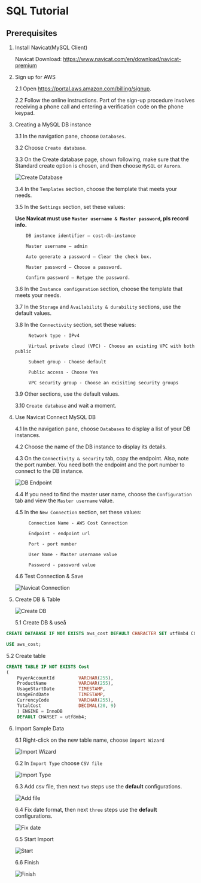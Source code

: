 # SQL Tutorial

## Prerequisites

1. Install Navicat(MySQL Client)

   Navicat Download: https://www.navicat.com/en/download/navicat-premium

2. Sign up for AWS 
   
    2.1 Open https://portal.aws.amazon.com/billing/signup.

    2.2 Follow the online instructions. Part of the sign-up procedure involves receiving a phone call and entering a verification code on the phone keypad.

3. Creating a MySQL DB instance

   3.1 In the navigation pane, choose `Databases`.
   
   3.2 Choose `Create database`.

   3.3 On the Create database page, shown following, make sure that the Standard create option is chosen, and then choose `MySQL` or `Aurora`.

   ![Create Database](https://docs.aws.amazon.com/AmazonRDS/latest/UserGuide/images/MySQL-Launch01.png)

   3.4 In the `Templates` section, choose the template that meets your needs.
      
   3.5 In the `Settings` section, set these values:

    **Use Navicat must use `Master username & Master password`, pls record info.**

           DB instance identifier – cost-db-instance

           Master username – admin

           Auto generate a password – Clear the check box.

           Master password – Choose a password.

           Confirm password – Retype the password.
   


   3.6 In the `Instance configuration` section, choose the template that meets your needs.   

   3.7 In the `Storage` and `Availability & durability` sections, use the default values.

   3.8 In the `Connectivity` section, set these values:

            Network type - IPv4

            Virtual private cloud (VPC) - Choose an existing VPC with both public

            Subnet group - Choose default 

            Public access - Choose Yes

            VPC security group - Choose an exisiting security groups

   3.9 Other sections, use the default values.

   3.10 `Create database` and wait a moment.

4. Use Navicat Connect MySQL DB

   4.1 In the navigation pane, choose `Databases` to display a list of your DB instances.

   4.2 Choose the name of the DB instance to display its details. 

   4.3 On the `Connectivity & security` tab, copy the endpoint. Also, note the port number. You need both the endpoint and the port number to connect to the DB instance.

   ![DB Endpoint](https://docs.aws.amazon.com/AmazonRDS/latest/UserGuide/images/endpoint-port.png)

   4.4 If you need to find the master user name, choose the `Configuration` tab and view the `Master username` value.

   4.5 In the `New Connection` section, set these values:
      
            Connection Name - AWS Cost Connection

            Endpoint - endpoint url
   
            Port - port number
   
            User Name - Master username value

            Password - password value

   4.6 Test Connection & Save
   
   ![Navicat Connection](https://github.com/StayHungryStayFoolish/notebook-img/blob/master/img/MySQL/Navicat%20Connect%20Configuration.png?raw=true)

5. Create DB & Table

   ![Create DB](https://github.com/StayHungryStayFoolish/notebook-img/blob/master/img/MySQL/Navicat-CreateDB.png?raw=true)

   5.1 Create DB & useå

```sql
CREATE DATABASE IF NOT EXISTS aws_cost DEFAULT CHARACTER SET utf8mb4 COLLATE utf8mb4_unicode_ci;

USE aws_cost;
```

   5.2 Create table

```sql
CREATE TABLE IF NOT EXISTS Cost
(
    PayerAccountId         VARCHAR(255), 
    ProductName            VARCHAR(255),
    UsageStartDate         TIMESTAMP,
    UsageEndDate           TIMESTAMP,
    CurrencyCode           VARCHAR(255),
    TotalCost              DECIMAL(20, 9)
    ) ENGINE = InnoDB
    DEFAULT CHARSET = utf8mb4;
```

6. Import Sample Data
   
   6.1 Right-click on the new table name, choose `Import Wizard`

   ![Import Wizard](https://github.com/StayHungryStayFoolish/notebook-img/blob/master/img/MySQL/navicat-import-sample-data.png?raw=true)

   6.2 In `Import Type` choose `CSV file`

   ![Import Type](https://github.com/StayHungryStayFoolish/notebook-img/blob/master/img/MySQL/import-data-csv.png?raw=true)

   6.3 Add csv file, then next `two` steps use the **default** configurations.

   ![Add file](https://github.com/StayHungryStayFoolish/notebook-img/blob/master/img/MySQL/import-data-choose-file.png?raw=true)

   6.4 Fix date format, then next `three` steps use the **default** configurations.

   ![Fix date](https://github.com/StayHungryStayFoolish/notebook-img/blob/master/img/MySQL/import-repair-date.png?raw=true)

   6.5 Start Import

   ![Start](https://github.com/StayHungryStayFoolish/notebook-img/blob/master/img/MySQL/import-start.png?raw=true)

   6.6 Finish
   
   ![Finish](https://github.com/StayHungryStayFoolish/notebook-img/blob/master/img/MySQL/import-finish.png?raw=true)
   